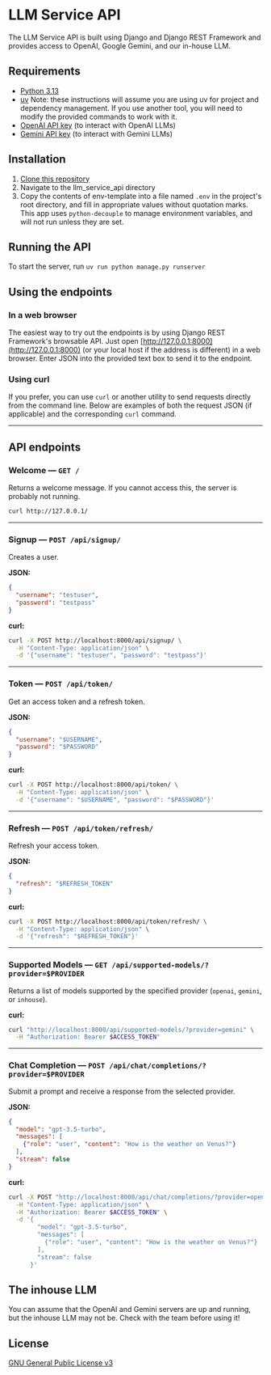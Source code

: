 # LLM Service API
The LLM Service API is built using Django and Django REST Framework and provides access to OpenAI, Google Gemini, and our in-house LLM.

## Requirements
- [Python 3.13](https://www.python.org/downloads/)
- [uv](https://docs.astral.sh/uv/getting-started/installation/)
Note: these instructions will assume you are using uv for project and dependency management. If you use another tool, you will need to modify the provided commands to work with it.
- [OpenAI API key](https://platform.openai.com/api-keys) (to interact with OpenAI LLMs)
- [Gemini API key](https://ai.google.dev/gemini-api/docs/api-key) (to interact with Gemini LLMs)

## Installation
1. [Clone this repository](https://docs.github.com/en/repositories/creating-and-managing-repositories/cloning-a-repository)
2. Navigate to the llm_service_api directory
3. Copy the contents of env-template into a file named `.env` in the project's root directory, and fill in appropriate values without quotation marks. This app uses `python-decouple` to manage environment variables, and will not run unless they are set.

## Running the API
To start the server, run `uv run python manage.py runserver`

## Using the endpoints

### In a web browser

The easiest way to try out the endpoints is by using Django REST Framework's browsable API. Just open [http://127.0.0.1:8000](http://127.0.0.1:8000) (or your local host if the address is different) in a web browser. Enter JSON into the provided text box to send it to the endpoint.

### Using curl

If you prefer, you can use `curl` or another utility to send requests directly from the command line. Below are examples of both the request JSON (if applicable) and the corresponding `curl` command.

---

## API endpoints

### Welcome — `GET /`

Returns a welcome message. If you cannot access this, the server is probably not running.

```bash
curl http://127.0.0.1/
```

---

### Signup — `POST /api/signup/`

Creates a user.

**JSON:**
```json
{
  "username": "testuser",
  "password": "testpass"
}
```

**curl:**
```bash
curl -X POST http://localhost:8000/api/signup/ \
  -H "Content-Type: application/json" \
  -d '{"username": "testuser", "password": "testpass"}'
```

---

### Token — `POST /api/token/`

Get an access token and a refresh token.

**JSON:**
```json
{
  "username": "$USERNAME",
  "password": "$PASSWORD"
}
```

**curl:**
```bash
curl -X POST http://localhost:8000/api/token/ \
  -H "Content-Type: application/json" \
  -d '{"username": "$USERNAME", "password": "$PASSWORD"}'
```

---

### Refresh — `POST /api/token/refresh/`

Refresh your access token.

**JSON:**
```json
{
  "refresh": "$REFRESH_TOKEN"
}
```

**curl:**
```bash
curl -X POST http://localhost:8000/api/token/refresh/ \
  -H "Content-Type: application/json" \
  -d '{"refresh": "$REFRESH_TOKEN"}'
```

---

### Supported Models — `GET /api/supported-models/?provider=$PROVIDER`

Returns a list of models supported by the specified provider (`openai`, `gemini`, or `inhouse`).

**curl:**
```bash
curl "http://localhost:8000/api/supported-models/?provider=gemini" \
  -H "Authorization: Bearer $ACCESS_TOKEN"
```

---

### Chat Completion — `POST /api/chat/completions/?provider=$PROVIDER`

Submit a prompt and receive a response from the selected provider.

**JSON:**
```json
{
  "model": "gpt-3.5-turbo",
  "messages": [
    {"role": "user", "content": "How is the weather on Venus?"}
  ],
  "stream": false
}
```

**curl:**
```bash
curl -X POST "http://localhost:8000/api/chat/completions/?provider=openai" \
  -H "Content-Type: application/json" \
  -H "Authorization: Bearer $ACCESS_TOKEN" \
  -d '{
        "model": "gpt-3.5-turbo",
        "messages": [
          {"role": "user", "content": "How is the weather on Venus?"}
        ],
        "stream": false
      }'
```

## The inhouse LLM
You can assume that the OpenAI and Gemini servers are up and running, but the inhouse LLM may not be. Check with the team before using it!

## License
[GNU General Public License v3](https://choosealicense.com/licenses/gpl-3.0/)
